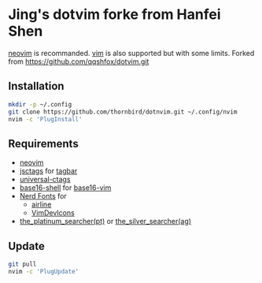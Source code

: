 # Jing's dotvim forke from Hanfei Shen

[neovim](https://neovim.io/) is recommanded. [vim](https://www.vim.org/) is also supported but with some limits.
Forked from https://github.com/qqshfox/dotvim.git

## Installation

```bash
mkdir -p ~/.config
git clone https://github.com/thornbird/dotnvim.git ~/.config/nvim
nvim -c 'PlugInstall'
```

## Requirements

* [neovim](https://neovim.io/)
* [jsctags](https://github.com/ramitos/jsctags) for [tagbar](https://github.com/majutsushi/tagbar)
* [universal-ctags](https://github.com/universal-ctags/ctags)
* [base16-shell](https://github.com/chriskempson/base16-shell) for [base16-vim](https://github.com/chriskempson/base16-vim)
* [Nerd Fonts](https://github.com/ryanoasis/nerd-fonts) for
  + [airline](https://github.com/vim-airline/vim-airline/)
  + [VimDevIcons](https://github.com/ryanoasis/vim-devicons)
* [the_platinum_searcher(pt)](https://github.com/monochromegane/the_platinum_searcher) or [the_silver_searcher(ag)](https://github.com/ggreer/the_silver_searcher)

## Update

```bash
git pull
nvim -c 'PlugUpdate'
```
